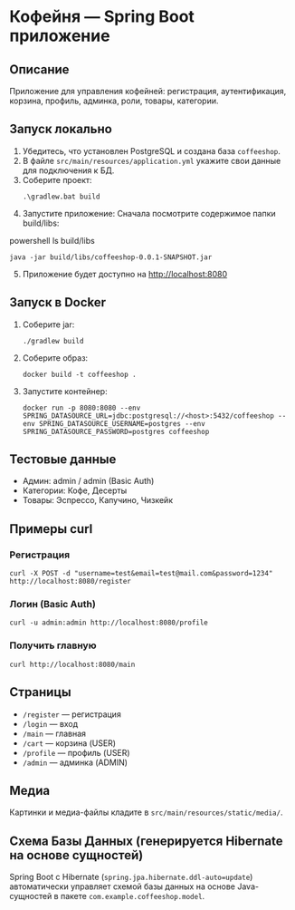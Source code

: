 # Кофейня — Spring Boot приложение

## Описание
Приложение для управления кофейней: регистрация, аутентификация, корзина, профиль, админка, роли, товары, категории.

## Запуск локально
1. Убедитесь, что установлен PostgreSQL и создана база `coffeeshop`.
2. В файле `src/main/resources/application.yml` укажите свои данные для подключения к БД.
3. Соберите проект:
   ```
   .\gradlew.bat build
   ```
4. Запустите приложение:
Сначала посмотрите содержимое папки build/libs:

powershell
ls build/libs
   ```
   java -jar build/libs/coffeeshop-0.0.1-SNAPSHOT.jar
   ```
5. Приложение будет доступно на [http://localhost:8080](http://localhost:8080)

## Запуск в Docker
1. Соберите jar:
   ```
   ./gradlew build
   ```
2. Соберите образ:
   ```
   docker build -t coffeeshop .
   ```
3. Запустите контейнер:
   ```
   docker run -p 8080:8080 --env SPRING_DATASOURCE_URL=jdbc:postgresql://<host>:5432/coffeeshop --env SPRING_DATASOURCE_USERNAME=postgres --env SPRING_DATASOURCE_PASSWORD=postgres coffeeshop
   ```

## Тестовые данные
- Админ: admin / admin (Basic Auth)
- Категории: Кофе, Десерты
- Товары: Эспрессо, Капучино, Чизкейк

## Примеры curl
### Регистрация
```
curl -X POST -d "username=test&email=test@mail.com&password=1234" http://localhost:8080/register
```
### Логин (Basic Auth)
```
curl -u admin:admin http://localhost:8080/profile
```
### Получить главную
```
curl http://localhost:8080/main
```

## Страницы
- `/register` — регистрация
- `/login` — вход
- `/main` — главная
- `/cart` — корзина (USER)
- `/profile` — профиль (USER)
- `/admin` — админка (ADMIN)

## Медиа
Картинки и медиа-файлы кладите в `src/main/resources/static/media/`.

## Схема Базы Данных (генерируется Hibernate на основе сущностей)

Spring Boot с Hibernate (`spring.jpa.hibernate.ddl-auto=update`) автоматически управляет схемой базы данных на основе Java-сущностей в пакете `com.example.coffeeshop.model`.



